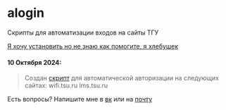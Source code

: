 # alogin
Скрипты для автоматизации входов на сайты ТГУ

[Я хочу установить но не знаю как помогите, я хлебушек](https://teletype.in/@smoking_area/scripts)

#### 10 Октября 2024:
>Создан [скрипт](/TSU%20Autologin%20WiFi%2BMoodle.js) для автоматической авторизации на следующих сайтах: wifi.tsu.ru lms.tsu.ru

Есть вопросы? Напишите мне в [вк](https://vk.com/acstu) или на [почту](mailto://ac-stu@yandex.ru)
